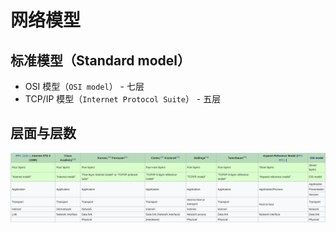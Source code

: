 # 网络模型

## 标准模型（Standard model）

* OSI 模型（`OSI model`） - 七层
* TCP/IP 模型（`Internet Protocol Suite`） - 五层

## 层面与层数

![层](.images/network-model.png)